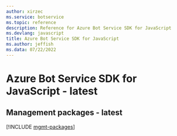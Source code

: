 ```yaml
---
author: xirzec
ms.service: botservice
ms.topic: reference
description: Reference for Azure Bot Service SDK for JavaScript
ms.devlang: javascript
title: Azure Bot Service SDK for JavaScript
ms.author: jeffish
ms.data: 07/22/2022
---
```

# Azure Bot Service SDK for JavaScript - latest

## Management packages - latest
[!INCLUDE [mgmt-packages](bot-service-mgmt-index.md)]